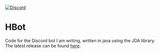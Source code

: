 


[discord-invite]: https://discord.gg/SNhv67d

[ ![Discord](https://discordapp.com/api/guilds/472193024844365824/widget.png) ][discord-invite]

# HBot
Code for the Discord bot I am writing, written in java using the JDA library.
The latest release can be found [here](https://github.com/hershkumar/HBot/releases/latest).
